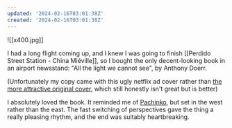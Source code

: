 ```yaml
---
updated: '2024-02-16T03:01:38Z'
created: '2024-02-16T03:01:38Z'
---
```

![[x400.jpg]]

I had a long flight coming up, and I knew I was going to finish [[Perdido Street Station - China Miéville]], so I bought the only decent-looking book in an airport newsstand: "All the light we cannot see", by Anthony Doerr. 

(Unfortunately my copy came with this ugly netflix ad cover rather than [the more attractive original cover](https://m.media-amazon.com/images/I/81RBTG28sCL._AC_UF1000,1000_QL80_.jpg), which still honestly isn't great but is better)

I absolutely loved the book. It reminded me of [Pachinko](https://en.wikipedia.org/wiki/Pachinko_(novel)), but set in the west rather than the east. The fast switching of perspectives gave the thing a really pleasing rhythm, and the end was suitably heartbreaking.